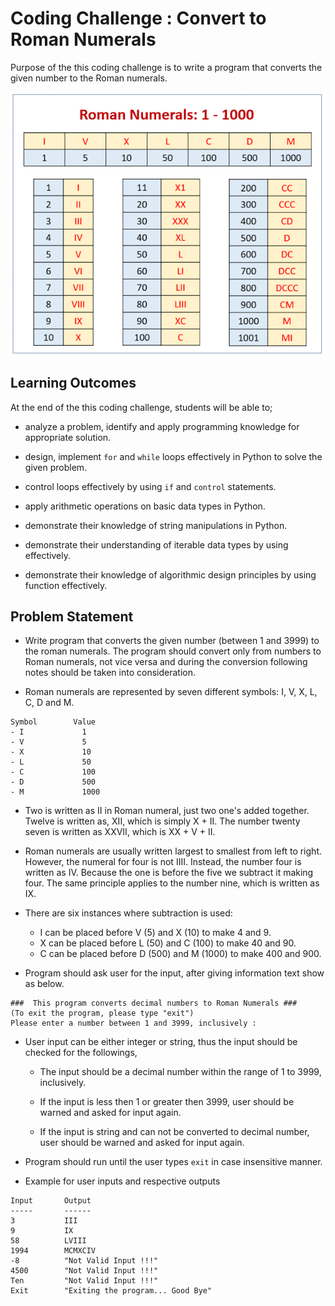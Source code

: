 # Coding Challenge : Convert to Roman Numerals 

Purpose of the this coding challenge is to write a program that converts the given number to the Roman numerals.

![Roman Numerals](./roman_numerals.png)

## Learning Outcomes

At the end of the this coding challenge, students will be able to;

- analyze a problem, identify and apply programming knowledge for appropriate solution.

- design, implement `for` and `while` loops effectively in Python to solve the given problem.

- control loops effectively by using `if` and `control` statements.

- apply arithmetic operations on basic data types in Python.

- demonstrate their knowledge of string manipulations in Python.

- demonstrate their understanding of iterable data types by using effectively.

- demonstrate their knowledge of algorithmic design principles by using function effectively.

   
## Problem Statement

- Write program that converts the given number (between 1 and 3999) to the roman numerals. The program should convert only from numbers to Roman numerals, not vice versa and during the conversion following notes should be taken into consideration.

- Roman numerals are represented by seven different symbols: I, V, X, L, C, D and M.
   
```
Symbol        Value
- I             1
- V             5
- X             10
- L             50
- C             100
- D             500
- M             1000
```

- Two is written as II in Roman numeral, just two one's added together. Twelve is written as, XII, which is simply X + II. The number twenty seven is written as XXVII, which is XX + V + II.

- Roman numerals are usually written largest to smallest from left to right. However, the numeral for four is not IIII. Instead, the number four is written as IV. Because the one is before the five we subtract it making four. The same principle applies to the number nine, which is written as IX. 

- There are six instances where subtraction is used:
  - I can be placed before V (5) and X (10) to make 4 and 9. 
  - X can be placed before L (50) and C (100) to make 40 and 90. 
  - C can be placed before D (500) and M (1000) to make 400 and 900.

- Program should ask user for the input, after giving information text show as below.

```text
###  This program converts decimal numbers to Roman Numerals ###
(To exit the program, please type "exit")
Please enter a number between 1 and 3999, inclusively : 
```

- User input can be either integer or string, thus the input should be checked for the followings,

   - The input should be a decimal number within the range of 1 to 3999, inclusively.
   
   - If the input is less then 1 or greater then 3999, user should be warned and asked for input again.

   - If the input is string and can not be converted to decimal number, user should be warned and asked for input again.

- Program should run until the user types `exit` in case insensitive manner.
   
- Example for user inputs and respective outputs

```
Input       Output
-----       ------
3           III
9           IX
58          LVIII
1994        MCMXCIV
-8          "Not Valid Input !!!"
4500        "Not Valid Input !!!"
Ten         "Not Valid Input !!!"
Exit        "Exiting the program... Good Bye"
```


